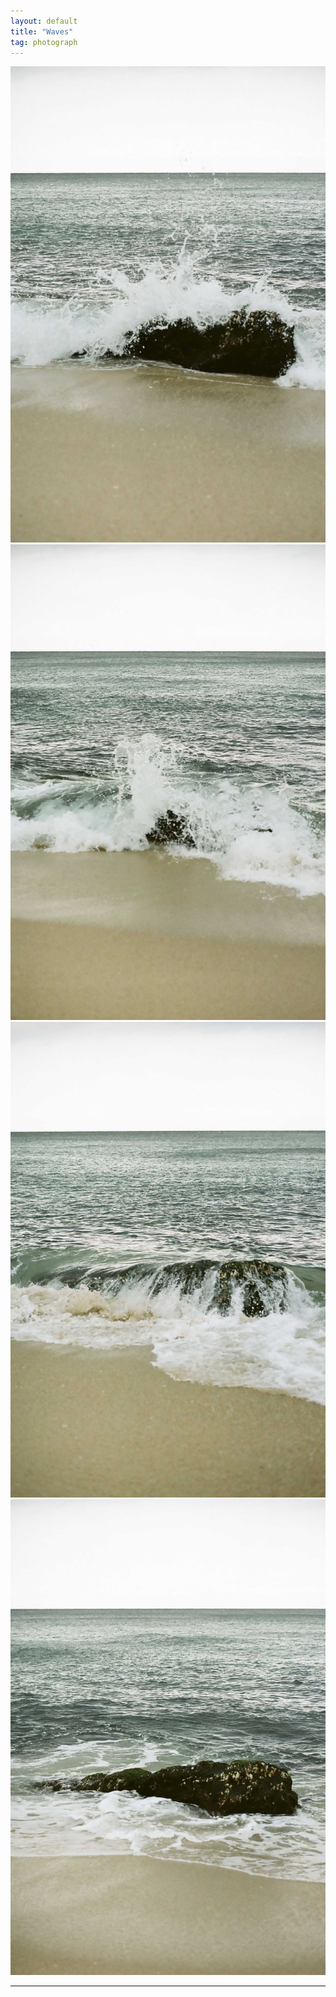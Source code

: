 ```yaml
---
layout: default
title: "Waves"
tag: photograph
---
```

![pic](/assets/photo/waves/1.jpg)
![pic](/assets/photo/waves/2.jpg)
![pic](/assets/photo/waves/3.jpg)
![pic](/assets/photo/waves/4.jpg)
<br>
- - -